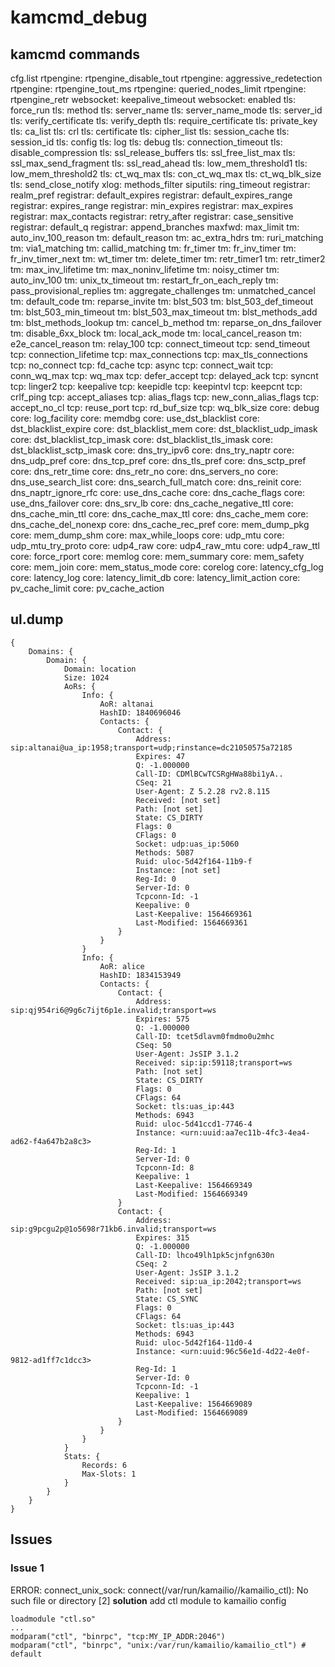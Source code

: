 # kamcmd_debug

## kamcmd commands

cfg.list
rtpengine: rtpengine_disable_tout
rtpengine: aggressive_redetection
rtpengine: rtpengine_tout_ms
rtpengine: queried_nodes_limit
rtpengine: rtpengine_retr
websocket: keepalive_timeout
websocket: enabled
tls: force_run
tls: method
tls: server_name
tls: server_name_mode
tls: server_id
tls: verify_certificate
tls: verify_depth
tls: require_certificate
tls: private_key
tls: ca_list
tls: crl
tls: certificate
tls: cipher_list
tls: session_cache
tls: session_id
tls: config
tls: log
tls: debug
tls: connection_timeout
tls: disable_compression
tls: ssl_release_buffers
tls: ssl_free_list_max
tls: ssl_max_send_fragment
tls: ssl_read_ahead
tls: low_mem_threshold1
tls: low_mem_threshold2
tls: ct_wq_max
tls: con_ct_wq_max
tls: ct_wq_blk_size
tls: send_close_notify
xlog: methods_filter
siputils: ring_timeout
registrar: realm_pref
registrar: default_expires
registrar: default_expires_range
registrar: expires_range
registrar: min_expires
registrar: max_expires
registrar: max_contacts
registrar: retry_after
registrar: case_sensitive
registrar: default_q
registrar: append_branches
maxfwd: max_limit
tm: auto_inv_100_reason
tm: default_reason
tm: ac_extra_hdrs
tm: ruri_matching
tm: via1_matching
tm: callid_matching
tm: fr_timer
tm: fr_inv_timer
tm: fr_inv_timer_next
tm: wt_timer
tm: delete_timer
tm: retr_timer1
tm: retr_timer2
tm: max_inv_lifetime
tm: max_noninv_lifetime
tm: noisy_ctimer
tm: auto_inv_100
tm: unix_tx_timeout
tm: restart_fr_on_each_reply
tm: pass_provisional_replies
tm: aggregate_challenges
tm: unmatched_cancel
tm: default_code
tm: reparse_invite
tm: blst_503
tm: blst_503_def_timeout
tm: blst_503_min_timeout
tm: blst_503_max_timeout
tm: blst_methods_add
tm: blst_methods_lookup
tm: cancel_b_method
tm: reparse_on_dns_failover
tm: disable_6xx_block
tm: local_ack_mode
tm: local_cancel_reason
tm: e2e_cancel_reason
tm: relay_100
tcp: connect_timeout
tcp: send_timeout
tcp: connection_lifetime
tcp: max_connections
tcp: max_tls_connections
tcp: no_connect
tcp: fd_cache
tcp: async
tcp: connect_wait
tcp: conn_wq_max
tcp: wq_max
tcp: defer_accept
tcp: delayed_ack
tcp: syncnt
tcp: linger2
tcp: keepalive
tcp: keepidle
tcp: keepintvl
tcp: keepcnt
tcp: crlf_ping
tcp: accept_aliases
tcp: alias_flags
tcp: new_conn_alias_flags
tcp: accept_no_cl
tcp: reuse_port
tcp: rd_buf_size
tcp: wq_blk_size
core: debug
core: log_facility
core: memdbg
core: use_dst_blacklist
core: dst_blacklist_expire
core: dst_blacklist_mem
core: dst_blacklist_udp_imask
core: dst_blacklist_tcp_imask
core: dst_blacklist_tls_imask
core: dst_blacklist_sctp_imask
core: dns_try_ipv6
core: dns_try_naptr
core: dns_udp_pref
core: dns_tcp_pref
core: dns_tls_pref
core: dns_sctp_pref
core: dns_retr_time
core: dns_retr_no
core: dns_servers_no
core: dns_use_search_list
core: dns_search_full_match
core: dns_reinit
core: dns_naptr_ignore_rfc
core: use_dns_cache
core: dns_cache_flags
core: use_dns_failover
core: dns_srv_lb
core: dns_cache_negative_ttl
core: dns_cache_min_ttl
core: dns_cache_max_ttl
core: dns_cache_mem
core: dns_cache_del_nonexp
core: dns_cache_rec_pref
core: mem_dump_pkg
core: mem_dump_shm
core: max_while_loops
core: udp_mtu
core: udp_mtu_try_proto
core: udp4_raw
core: udp4_raw_mtu
core: udp4_raw_ttl
core: force_rport
core: memlog
core: mem_summary
core: mem_safety
core: mem_join
core: mem_status_mode
core: corelog
core: latency_cfg_log
core: latency_log
core: latency_limit_db
core: latency_limit_action
core: pv_cache_limit
core: pv_cache_action

## ul.dump

```
{
	Domains: {
		Domain: {
			Domain: location
			Size: 1024
			AoRs: {
				Info: {
					AoR: altanai
					HashID: 1840696046
					Contacts: {
						Contact: {
							Address: sip:altanai@ua_ip:1958;transport=udp;rinstance=dc21050575a72185
							Expires: 47
							Q: -1.000000
							Call-ID: CDMlBCwTCSRgHWa88bi1yA..
							CSeq: 21
							User-Agent: Z 5.2.28 rv2.8.115
							Received: [not set]
							Path: [not set]
							State: CS_DIRTY
							Flags: 0
							CFlags: 0
							Socket: udp:uas_ip:5060
							Methods: 5087
							Ruid: uloc-5d42f164-11b9-f
							Instance: [not set]
							Reg-Id: 0
							Server-Id: 0
							Tcpconn-Id: -1
							Keepalive: 0
							Last-Keepalive: 1564669361
							Last-Modified: 1564669361
						}
					}
				}
				Info: {
					AoR: alice
					HashID: 1834153949
					Contacts: {
						Contact: {
							Address: sip:qj954ri6@9g6c7ijt6p1e.invalid;transport=ws
							Expires: 575
							Q: -1.000000
							Call-ID: tcet5dlavm0fmdmo0u2mhc
							CSeq: 50
							User-Agent: JsSIP 3.1.2
							Received: sip:ip:59118;transport=ws
							Path: [not set]
							State: CS_DIRTY
							Flags: 0
							CFlags: 64
							Socket: tls:uas_ip:443
							Methods: 6943
							Ruid: uloc-5d41ccd1-7746-4
							Instance: <urn:uuid:aa7ec11b-4fc3-4ea4-ad62-f4a647b2a8c3>
							Reg-Id: 1
							Server-Id: 0
							Tcpconn-Id: 8
							Keepalive: 1
							Last-Keepalive: 1564669349
							Last-Modified: 1564669349
						}
						Contact: {
							Address: sip:g9pcgu2p@1o5698r71kb6.invalid;transport=ws
							Expires: 315
							Q: -1.000000
							Call-ID: lhco49lh1pk5cjnfgn630n
							CSeq: 2
							User-Agent: JsSIP 3.1.2
							Received: sip:ua_ip:2042;transport=ws
							Path: [not set]
							State: CS_SYNC
							Flags: 0
							CFlags: 64
							Socket: tls:uas_ip:443
							Methods: 6943
							Ruid: uloc-5d42f164-11d0-4
							Instance: <urn:uuid:96c56e1d-4d22-4e0f-9812-ad1ff7c1dcc3>
							Reg-Id: 1
							Server-Id: 0
							Tcpconn-Id: -1
							Keepalive: 1
							Last-Keepalive: 1564669089
							Last-Modified: 1564669089
						}
					}
				}
			}
			Stats: {
				Records: 6
				Max-Slots: 1
			}
		}
	}
}
```

## Issues

### Issue 1 
ERROR: connect_unix_sock: connect(/var/run/kamailio//kamailio_ctl): No such file or directory [2]
**solution** add ctl module to kamailio config 
```
loadmodule "ctl.so"
...
modparam("ctl", "binrpc", "tcp:MY_IP_ADDR:2046")
modparam("ctl", "binrpc", "unix:/var/run/kamailio/kamailio_ctl") # default
```

